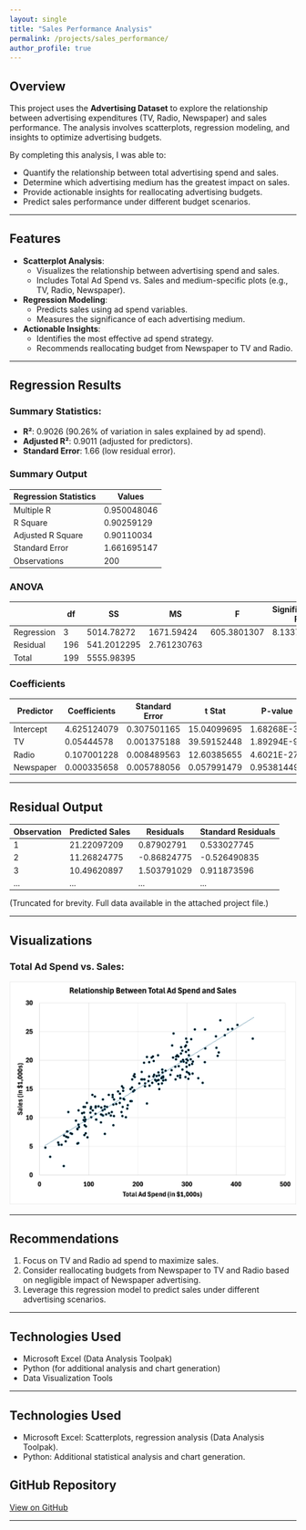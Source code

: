 ```yaml
---
layout: single
title: "Sales Performance Analysis"
permalink: /projects/sales_performance/
author_profile: true
---
```


## Overview

This project uses the **Advertising Dataset** to explore the relationship between advertising expenditures (TV, Radio, Newspaper) and sales performance. The analysis involves scatterplots, regression modeling, and insights to optimize advertising budgets.

By completing this analysis, I was able to:
- Quantify the relationship between total advertising spend and sales.
- Determine which advertising medium has the greatest impact on sales.
- Provide actionable insights for reallocating advertising budgets.
- Predict sales performance under different budget scenarios.

---

## Features

- **Scatterplot Analysis**:
  - Visualizes the relationship between advertising spend and sales.
  - Includes Total Ad Spend vs. Sales and medium-specific plots (e.g., TV, Radio, Newspaper).
- **Regression Modeling**:
  - Predicts sales using ad spend variables.
  - Measures the significance of each advertising medium.
- **Actionable Insights**:
  - Identifies the most effective ad spend strategy.
  - Recommends reallocating budget from Newspaper to TV and Radio.

---

## Regression Results

### Summary Statistics:
- **R²**: 0.9026 (90.26% of variation in sales explained by ad spend).
- **Adjusted R²**: 0.9011 (adjusted for predictors).
- **Standard Error**: 1.66 (low residual error).

### **Summary Output**

| **Regression Statistics** |  **Values** |
|---------------------------|-------------|
| Multiple R                | 0.950048046 |
| R Square                  | 0.90259129  |
| Adjusted R Square         | 0.90110034  |
| Standard Error            | 1.661695147 |
| Observations              | 200         |

### **ANOVA**

|            |**df**| **SS**      | **MS**      | **F**       | **Significance F**  |
|------------|------|-------------|-------------|-------------|---------------------|
| Regression | 3    | 5014.78272  | 1671.59424  | 605.3801307 | 8.1337E-99          |
| Residual   | 196  | 541.2012295 | 2.761230763 |             |                     |
| Total      | 199  | 5555.98395  |             |             |                     |

### **Coefficients**

| Predictor  | Coefficients | Standard Error | t Stat       | P-value     | Lower 95%     | Upper 95%     |
|------------|--------------|----------------|--------------|-------------|---------------|---------------|
| Intercept  | 4.625124079  | 0.307501165    | 15.04099695  | 1.68268E-34 | 4.018688356   | 5.231559801   |
| TV         | 0.05444578   | 0.001375188    | 39.59152448  | 1.89294E-95 | 0.051733716   | 0.057157845   |
| Radio      | 0.107001228  | 0.008489563    | 12.60385655  | 4.6021E-27  | 0.090258612   | 0.123743844   |
| Newspaper  | 0.000335658  | 0.005788056    | 0.057991479  | 0.953814495 | -0.011079206  | 0.011750522   |

---

## Residual Output

| Observation | Predicted Sales | Residuals   | Standard Residuals  |
|-------------|-----------------|-------------|---------------------|
| 1           | 21.22097209     | 0.87902791  | 0.533027745         |
| 2           | 11.26824775     | -0.86824775 | -0.526490835        |
| 3           | 10.49620897     | 1.503791029 | 0.911873596         |
| ...         | ...             | ...         | ...                 |

(Truncated for brevity. Full data available in the attached project file.)

---

## Visualizations

### Total Ad Spend vs. Sales:
<img src="https://raw.githubusercontent.com/zekejenkins/davidjenkins/master/images/total_ad_spend_vs_sales.png" alt="Scatterplot of Total Ad Spend vs. Sales" style="filter: invert(0); transition: filter 0.3s ease;" class="invert-on-dark"/>

---

## Recommendations

1. Focus on TV and Radio ad spend to maximize sales.
2. Consider reallocating budgets from Newspaper to TV and Radio based on negligible impact of Newspaper advertising.
3. Leverage this regression model to predict sales under different advertising scenarios.

---

## Technologies Used

- Microsoft Excel (Data Analysis Toolpak)
- Python (for additional analysis and chart generation)
- Data Visualization Tools

---

## Technologies Used

- Microsoft Excel: Scatterplots, regression analysis (Data Analysis Toolpak).
- Python: Additional statistical analysis and chart generation.

## GitHub Repository

[View on GitHub](https://github.com/yourusername/sales-performance-analysis)

---

